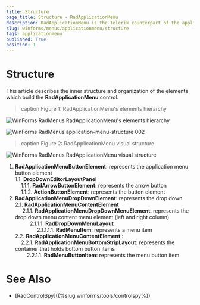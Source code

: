 ```yaml
---
title: Structure
page_title: Structure - RadApplicationMenu
description: RadApplicationMenu is the Telerik counterpart of the application menu that displays controls used to perform actions on entire documents and forms, such as Save and Print. 
slug: winforms/menus/applicationmenu/structure
tags: applicationmenu
published: True
position: 1
---
```


# Structure

This article describes the inner structure and organization of the elements which build the **RadApplicationMenu** control.

>caption Figure 1: RadApplicationMenu's elements hierarchy

![WinForms RadMenus RadApplicationMenu's elements hierarchy](images/application-menu-structure001.png)

![WinForms RadMenus application-menu-structure 002](images/application-menu-structure002.png)
        
>caption Figure 2: RadApplicationMenu visual structure

![WinForms RadMenus RadApplicationMenu visual structure](images/application-menu-structure003.png)


1. **RadApplicationMenuButtonElement**: represents the application menu button element    
  1.1. **DropDownEditorLayoutPanel**   
     &nbsp;&nbsp;&nbsp;&nbsp;1.1.1. **RadArrowButtonElement**: represents the arrow button    
     &nbsp;&nbsp;&nbsp;&nbsp;1.1.2. **ActionButtonElement**: represents the button element
1. **RadApplicationMenuDropDownElement**: represents the drop down  
	2.1. **RadApplicationMenuContentElement**  
		&nbsp;&nbsp;&nbsp;&nbsp;&nbsp;2.1.1. **RadApplicationMenuDropDownMenuElement**: represents the drop down menu content menu element (left and right column)  
			&nbsp;&nbsp;&nbsp;&nbsp;&nbsp;&nbsp;&nbsp;&nbsp;&nbsp;&nbsp;2.1.1.1. **RadDropDownMenuLayout**   
				&nbsp;&nbsp;&nbsp;&nbsp;&nbsp;&nbsp;&nbsp;&nbsp;&nbsp;&nbsp;&nbsp;&nbsp;&nbsp;&nbsp;&nbsp;2.1.1.1.1. **RadMenuItem**: represents a menu item   
	2.2. **RadApplicationMenuContentElement** :   
		&nbsp;&nbsp;&nbsp;&nbsp;2.2.1. **RadApplicationMenuBottomStripLayout**: represents the container that holds bottom button items   
			&nbsp;&nbsp;&nbsp;&nbsp;&nbsp;&nbsp;&nbsp;&nbsp;2.2.1.1. **RadMenuButtonItem**: represents the menu button item.


# See Also

* [RadControlSpy]({%slug winforms/tools/controlspy%})
            

